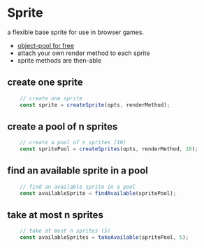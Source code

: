 # Sprite
a flexible base sprite for use in browser games.

- [object-pool for free](https://gameprogrammingpatterns.com/object-pool.html)
- attach your own render method to each sprite
- sprite methods are then-able


## create one sprite
```js
    // create one sprite
    const sprite = createSprite(opts, renderMethod);
```

## create a pool of n sprites
```js
    // create a pool of n sprites (10)
    const spritePool = createSprites(opts, renderMethod, 10);
```

## find an available sprite in a pool
```js
    // find an available sprite in a pool
    const availableSprite = findAvailable(spritePool);
```

## take at most n sprites
```js
    // take at most n sprites (5)
    const availableSprites = takeAvailable(spritePool, 5);
```